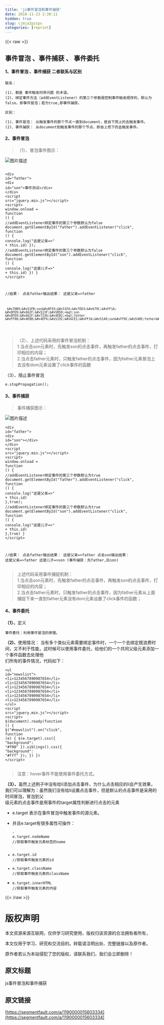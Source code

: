 ```yaml
---
title: 'js事件冒泡和事件捕获' 
date: 2018-11-23 2:30:11
hidden: true
slug: cjmja2pzsps
categories: [reprint]
---
```


{{< raw >}}
<h2 id="articleHeader0">&#x4E8B;&#x4EF6;&#x5192;&#x6CE1; &#x3001;&#x4E8B;&#x4EF6;&#x6355;&#x83B7; &#x3001; &#x4E8B;&#x4EF6;&#x59D4;&#x6258;</h2><h4>1&#x3001;&#x4E8B;&#x4EF6;&#x5192;&#x6CE1; &#x3001;&#x4E8B;&#x4EF6;&#x6355;&#x83B7; &#x4E8C;&#x8005;&#x8054;&#x7CFB;&#x4E0E;&#x533A;&#x522B;</h4><p><code>&#x8054;&#x7CFB;&#xFF1A;</code></p><div class="widget-codetool" style="display:none"><div class="widget-codetool--inner"><span class="selectCode code-tool" data-toggle="tooltip" data-placement="top" title="" data-original-title="&#x5168;&#x9009;"></span> <span type="button" class="copyCode code-tool" data-toggle="tooltip" data-placement="top" data-clipboard-text="(1)&#x3001;&#x90FD;&#x662F; &#x4E8B;&#x4EF6;&#x89E6;&#x53D1;&#x65F6;&#x5E8F;&#x95EE;&#x9898; &#x7684;&#x672F;&#x8BED;&#x3002;
(2)&#x3001;&#x7ED1;&#x5B9A;&#x4E8B;&#x4EF6;&#x65B9;&#x6CD5;&#xFF08;addEventListener&#xFF09;&#x7684;&#x7B2C;&#x4E09;&#x4E2A;&#x53C2;&#x6570;&#x662F;&#x63A7;&#x5236;&#x4E8B;&#x4EF6;&#x89E6;&#x53D1;&#x987A;&#x5E8F;&#x7684;&#xFF0C;&#x9ED8;&#x8BA4;&#x4E3A;false&#xFF0C;&#x5373;&#x4E8B;&#x4EF6;&#x5192;&#x6CE1;&#xFF1B;&#x82E5;&#x4E3A;true,&#x5373;&#x4E8B;&#x4EF6;&#x6355;&#x83B7;&#x3002;
" title="" data-original-title="&#x590D;&#x5236;"></span> <span type="button" class="saveToNote code-tool" data-toggle="tooltip" data-placement="top" title="" data-original-title="&#x653E;&#x8FDB;&#x7B14;&#x8BB0;"></span></div></div><pre class="hljs actionscript"><code>(<span class="hljs-number">1</span>)&#x3001;&#x90FD;&#x662F; &#x4E8B;&#x4EF6;&#x89E6;&#x53D1;&#x65F6;&#x5E8F;&#x95EE;&#x9898; &#x7684;&#x672F;&#x8BED;&#x3002;
(<span class="hljs-number">2</span>)&#x3001;&#x7ED1;&#x5B9A;&#x4E8B;&#x4EF6;&#x65B9;&#x6CD5;&#xFF08;addEventListener&#xFF09;&#x7684;&#x7B2C;&#x4E09;&#x4E2A;&#x53C2;&#x6570;&#x662F;&#x63A7;&#x5236;&#x4E8B;&#x4EF6;&#x89E6;&#x53D1;&#x987A;&#x5E8F;&#x7684;&#xFF0C;&#x9ED8;&#x8BA4;&#x4E3A;<span class="hljs-literal">false</span>&#xFF0C;&#x5373;&#x4E8B;&#x4EF6;&#x5192;&#x6CE1;&#xFF1B;&#x82E5;&#x4E3A;<span class="hljs-literal">true</span>,&#x5373;&#x4E8B;&#x4EF6;&#x6355;&#x83B7;&#x3002;
</code></pre><p><code>&#x533A;&#x522B;&#xFF1A;</code></p><div class="widget-codetool" style="display:none"><div class="widget-codetool--inner"><span class="selectCode code-tool" data-toggle="tooltip" data-placement="top" title="" data-original-title="&#x5168;&#x9009;"></span> <span type="button" class="copyCode code-tool" data-toggle="tooltip" data-placement="top" data-clipboard-text="(1)&#x3001;&#x4E8B;&#x4EF6;&#x5192;&#x6CE1;&#xFF1A; &#x4ECE;&#x89E6;&#x53D1;&#x4E8B;&#x4EF6;&#x7684;&#x90A3;&#x4E2A;&#x8282;&#x70B9;&#x4E00;&#x76F4;&#x5230;document&#xFF0C;&#x662F;&#x81EA;&#x4E0B;&#x800C;&#x4E0A;&#x7684;&#x53BB;&#x89E6;&#x53D1;&#x4E8B;&#x4EF6;&#x3002;
(2)&#x3001;&#x4E8B;&#x4EF6;&#x6355;&#x83B7;&#xFF1A; &#x4ECE;document&#x5230;&#x89E6;&#x53D1;&#x4E8B;&#x4EF6;&#x7684;&#x90A3;&#x4E2A;&#x8282;&#x70B9;&#xFF0C;&#x5373;&#x81EA;&#x4E0A;&#x800C;&#x4E0B;&#x7684;&#x53BB;&#x89E6;&#x53D1;&#x4E8B;&#x4EF6;&#x3002;
" title="" data-original-title="&#x590D;&#x5236;"></span> <span type="button" class="saveToNote code-tool" data-toggle="tooltip" data-placement="top" title="" data-original-title="&#x653E;&#x8FDB;&#x7B14;&#x8BB0;"></span></div></div><pre class="hljs coffeescript"><code>(<span class="hljs-number">1</span>)&#x3001;&#x4E8B;&#x4EF6;&#x5192;&#x6CE1;&#xFF1A; &#x4ECE;&#x89E6;&#x53D1;&#x4E8B;&#x4EF6;&#x7684;&#x90A3;&#x4E2A;&#x8282;&#x70B9;&#x4E00;&#x76F4;&#x5230;<span class="hljs-built_in">document</span>&#xFF0C;&#x662F;&#x81EA;&#x4E0B;&#x800C;&#x4E0A;&#x7684;&#x53BB;&#x89E6;&#x53D1;&#x4E8B;&#x4EF6;&#x3002;
(<span class="hljs-number">2</span>)&#x3001;&#x4E8B;&#x4EF6;&#x6355;&#x83B7;&#xFF1A; &#x4ECE;<span class="hljs-built_in">document</span>&#x5230;&#x89E6;&#x53D1;&#x4E8B;&#x4EF6;&#x7684;&#x90A3;&#x4E2A;&#x8282;&#x70B9;&#xFF0C;&#x5373;&#x81EA;&#x4E0A;&#x800C;&#x4E0B;&#x7684;&#x53BB;&#x89E6;&#x53D1;&#x4E8B;&#x4EF6;&#x3002;
</code></pre><h4>2&#x3001;&#x4E8B;&#x4EF6;&#x5192;&#x6CE1;</h4><blockquote>&#xFF08;1&#xFF09;&#x3001;&#x5192;&#x6CE1;&#x4E8B;&#x4EF6;&#x56FE;&#x793A;&#xFF1A;</blockquote><p><span class="img-wrap"><img data-src="/img/bVbdIp0?w=536&amp;h=488" src="https://static.alili.tech/img/bVbdIp0?w=536&amp;h=488" alt="&#x56FE;&#x7247;&#x63CF;&#x8FF0;" title="&#x56FE;&#x7247;&#x63CF;&#x8FF0;" style="cursor:pointer;display:inline"></span></p><div class="widget-codetool" style="display:none"><div class="widget-codetool--inner"><span class="selectCode code-tool" data-toggle="tooltip" data-placement="top" title="" data-original-title="&#x5168;&#x9009;"></span> <span type="button" class="copyCode code-tool" data-toggle="tooltip" data-placement="top" data-clipboard-text=" &lt;div id=&quot;father&quot;&gt;
    &lt;div id=&quot;son&quot;&gt;&#x4E8B;&#x4EF6;&#x6D4B;&#x8BD5;&lt;/div&gt;
 &lt;/div&gt;
 &lt;script src=&quot;jquery.min.js&quot;&gt;&lt;/script&gt;
 &lt;script&gt;
    window.onload = function () {
        //addEventListener&#x7ED1;&#x5B9A;&#x4E8B;&#x4EF6;&#x7684;&#x7B2C;&#x4E09;&#x4E2A;&#x53C2;&#x6570;&#x9ED8;&#x8BA4;&#x4E3A;false
        document.getElementById(&quot;father&quot;).addEventListener(&quot;click&quot;, function () {
            console.log(&quot;&#x8FD9;&#x662F;&#x7236;&#x4EB2;=&gt;&quot; + this.id)
        });
        //addEventListener&#x7ED1;&#x5B9A;&#x4E8B;&#x4EF6;&#x7684;&#x7B2C;&#x4E09;&#x4E2A;&#x53C2;&#x6570;&#x9ED8;&#x8BA4;&#x4E3A;false
        document.getElementById(&quot;son&quot;).addEventListener(&quot;click&quot;, function () {
            console.log(&quot;&#x8FD9;&#x662F;&#x513F;&#x5B50;=&gt;&quot; + this.id)
        })
    }
  &lt;/script&gt;
  
 //&#x7ED3;&#x679C;&#xFF1A;
     &#x70B9;&#x51FB;father&#x8F93;&#x51FA;&#x7ED3;&#x679C;&#xFF1A; &#x8FD9;&#x662F;&#x7236;&#x4EB2;=&gt;father
     
     &#x70B9;&#x51FB;son&#x8F93;&#x51FA;&#x7ED3;&#x679C;&#xFF1A;   &#x8FD9;&#x662F;&#x513F;&#x5B50;=&gt;son    &#x8FD9;&#x662F;&#x7236;&#x4EB2;=&gt;father   &#xFF08;&#x4E8B;&#x4EF6;&#x5192;&#x6CE1;&#xFF1A;&#x5148;son&#xFF0C;&#x540E;father&#xFF09;
 " title="" data-original-title="&#x590D;&#x5236;"></span> <span type="button" class="saveToNote code-tool" data-toggle="tooltip" data-placement="top" title="" data-original-title="&#x653E;&#x8FDB;&#x7B14;&#x8BB0;"></span></div></div><pre class="hljs xml"><code> <span class="hljs-tag">&lt;<span class="hljs-name">div</span> <span class="hljs-attr">id</span>=<span class="hljs-string">&quot;father&quot;</span>&gt;</span>
    <span class="hljs-tag">&lt;<span class="hljs-name">div</span> <span class="hljs-attr">id</span>=<span class="hljs-string">&quot;son&quot;</span>&gt;</span>&#x4E8B;&#x4EF6;&#x6D4B;&#x8BD5;<span class="hljs-tag">&lt;/<span class="hljs-name">div</span>&gt;</span>
 <span class="hljs-tag">&lt;/<span class="hljs-name">div</span>&gt;</span>
 <span class="hljs-tag">&lt;<span class="hljs-name">script</span> <span class="hljs-attr">src</span>=<span class="hljs-string">&quot;jquery.min.js&quot;</span>&gt;</span><span class="undefined"></span><span class="hljs-tag">&lt;/<span class="hljs-name">script</span>&gt;</span>
 <span class="hljs-tag">&lt;<span class="hljs-name">script</span>&gt;</span><span class="javascript">
    <span class="hljs-built_in">window</span>.onload = <span class="hljs-function"><span class="hljs-keyword">function</span> (<span class="hljs-params"></span>) </span>{
        <span class="hljs-comment">//addEventListener&#x7ED1;&#x5B9A;&#x4E8B;&#x4EF6;&#x7684;&#x7B2C;&#x4E09;&#x4E2A;&#x53C2;&#x6570;&#x9ED8;&#x8BA4;&#x4E3A;false</span>
        <span class="hljs-built_in">document</span>.getElementById(<span class="hljs-string">&quot;father&quot;</span>).addEventListener(<span class="hljs-string">&quot;click&quot;</span>, <span class="hljs-function"><span class="hljs-keyword">function</span> (<span class="hljs-params"></span>) </span>{
            <span class="hljs-built_in">console</span>.log(<span class="hljs-string">&quot;&#x8FD9;&#x662F;&#x7236;&#x4EB2;=&gt;&quot;</span> + <span class="hljs-keyword">this</span>.id)
        });
        <span class="hljs-comment">//addEventListener&#x7ED1;&#x5B9A;&#x4E8B;&#x4EF6;&#x7684;&#x7B2C;&#x4E09;&#x4E2A;&#x53C2;&#x6570;&#x9ED8;&#x8BA4;&#x4E3A;false</span>
        <span class="hljs-built_in">document</span>.getElementById(<span class="hljs-string">&quot;son&quot;</span>).addEventListener(<span class="hljs-string">&quot;click&quot;</span>, <span class="hljs-function"><span class="hljs-keyword">function</span> (<span class="hljs-params"></span>) </span>{
            <span class="hljs-built_in">console</span>.log(<span class="hljs-string">&quot;&#x8FD9;&#x662F;&#x513F;&#x5B50;=&gt;&quot;</span> + <span class="hljs-keyword">this</span>.id)
        })
    }
  </span><span class="hljs-tag">&lt;/<span class="hljs-name">script</span>&gt;</span>
  
 //&#x7ED3;&#x679C;&#xFF1A;
     &#x70B9;&#x51FB;father&#x8F93;&#x51FA;&#x7ED3;&#x679C;&#xFF1A; &#x8FD9;&#x662F;&#x7236;&#x4EB2;=&gt;father
     
     &#x70B9;&#x51FB;son&#x8F93;&#x51FA;&#x7ED3;&#x679C;&#xFF1A;   &#x8FD9;&#x662F;&#x513F;&#x5B50;=&gt;son    &#x8FD9;&#x662F;&#x7236;&#x4EB2;=&gt;father   &#xFF08;&#x4E8B;&#x4EF6;&#x5192;&#x6CE1;&#xFF1A;&#x5148;son&#xFF0C;&#x540E;father&#xFF09;
 </code></pre><blockquote>&#xFF08;2&#xFF09;&#x3001;&#x4E0A;&#x8FF0;&#x4EE3;&#x7801;&#x91C7;&#x7528;&#x7684;&#x4E8B;&#x4EF6;&#x5192;&#x6CE1;&#x673A;&#x5236;&#xFF1A;<br>1.&#x5F53;&#x70B9;&#x51FB;son&#x5143;&#x7D20;&#x65F6;&#xFF0C;&#x5148;&#x89E6;&#x53D1;son&#x7684;&#x70B9;&#x51FB;&#x4E8B;&#x4EF6;&#xFF0C;&#x518D;&#x89E6;&#x53D1;father&#x7684;&#x70B9;&#x51FB;&#x4E8B;&#x4EF6;&#xFF0C;&#x6253;&#x5370;&#x76F8;&#x5E94;&#x7684;&#x5185;&#x5BB9;&#xFF1B;<br>2.&#x5F53;&#x70B9;&#x51FB;father&#x5143;&#x7D20;&#x65F6;&#xFF0C;&#x53EA;&#x89E6;&#x53D1;father&#x7684;&#x70B9;&#x51FB;&#x4E8B;&#x4EF6;&#xFF0C;&#x56E0;&#x4E3A;father&#x5143;&#x7D20;&#x5192;&#x6CE1;&#x4E0A;&#x53BB;&#x6CA1;&#x6709;dom&#x5143;&#x7D20;&#x8BBE;&#x7F6E;&#x4E86;click&#x4E8B;&#x4EF6;&#x7684;&#x51FD;&#x6570;</blockquote><p>&#xFF08;3&#xFF09;&#x3001;&#x963B;&#x6B62;&#x4E8B;&#x4EF6;&#x5192;&#x6CE1;</p><div class="widget-codetool" style="display:none"><div class="widget-codetool--inner"><span class="selectCode code-tool" data-toggle="tooltip" data-placement="top" title="" data-original-title="&#x5168;&#x9009;"></span> <span type="button" class="copyCode code-tool" data-toggle="tooltip" data-placement="top" data-clipboard-text="e.stopPropagation();
" title="" data-original-title="&#x590D;&#x5236;"></span> <span type="button" class="saveToNote code-tool" data-toggle="tooltip" data-placement="top" title="" data-original-title="&#x653E;&#x8FDB;&#x7B14;&#x8BB0;"></span></div></div><pre class="hljs abnf"><code>e.stopPropagation()<span class="hljs-comment">;</span>
</code></pre><h4>3&#x3001;&#x4E8B;&#x4EF6;&#x6355;&#x83B7;</h4><blockquote>&#x4E8B;&#x4EF6;&#x6355;&#x83B7;&#x56FE;&#x793A;&#xFF1A;</blockquote><p><span class="img-wrap"><img data-src="/img/bVbdIqk?w=564&amp;h=490" src="https://static.alili.tech/img/bVbdIqk?w=564&amp;h=490" alt="&#x56FE;&#x7247;&#x63CF;&#x8FF0;" title="&#x56FE;&#x7247;&#x63CF;&#x8FF0;" style="cursor:pointer;display:inline"></span></p><div class="widget-codetool" style="display:none"><div class="widget-codetool--inner"><span class="selectCode code-tool" data-toggle="tooltip" data-placement="top" title="" data-original-title="&#x5168;&#x9009;"></span> <span type="button" class="copyCode code-tool" data-toggle="tooltip" data-placement="top" data-clipboard-text="&lt;div id=&quot;father&quot;&gt;
    &lt;div id=&quot;son&quot;&gt;&lt;/div&gt;
&lt;/div&gt;
&lt;script src=&quot;jquery.min.js&quot;&gt;&lt;/script&gt;
&lt;script&gt;
    window.onload = function () {
        //addEventListener&#x7ED1;&#x5B9A;&#x4E8B;&#x4EF6;&#x7684;&#x7B2C;&#x4E09;&#x4E2A;&#x53C2;&#x6570;&#x9ED8;&#x8BA4;&#x4E3A;true
        document.getElementById(&quot;father&quot;).addEventListener(&quot;click&quot;, function () {
            console.log(&quot;&#x8FD9;&#x662F;&#x7236;&#x4EB2;=&gt;&quot; + this.id)
        },true);
        //addEventListener&#x7ED1;&#x5B9A;&#x4E8B;&#x4EF6;&#x7684;&#x7B2C;&#x4E09;&#x4E2A;&#x53C2;&#x6570;&#x9ED8;&#x8BA4;&#x4E3A;true
        document.getElementById(&quot;son&quot;).addEventListener(&quot;click&quot;, function () {
            console.log(&quot;&#x8FD9;&#x662F;&#x513F;&#x5B50;=&gt;&quot; + this.id)
        },true)
    }
&lt;/script&gt;   

   //&#x7ED3;&#x679C;&#xFF1A;
    &#x70B9;&#x51FB;father&#x8F93;&#x51FA;&#x7ED3;&#x679C;&#xFF1A;   &#x8FD9;&#x662F;&#x7236;&#x4EB2;=&gt;father
    &#x70B9;&#x51FB;son&#x8F93;&#x51FA;&#x7ED3;&#x679C;&#xFF1A;    &#x8FD9;&#x662F;&#x7236;&#x4EB2;=&gt;father   &#x8FD9;&#x662F;&#x513F;&#x5B50;=&gt;son  (&#x4E8B;&#x4EF6;&#x6355;&#x83B7;&#xFF1A;&#x5148;father,&#x540E;son)
    " title="" data-original-title="&#x590D;&#x5236;"></span> <span type="button" class="saveToNote code-tool" data-toggle="tooltip" data-placement="top" title="" data-original-title="&#x653E;&#x8FDB;&#x7B14;&#x8BB0;"></span></div></div><pre class="hljs xml"><code><span class="hljs-tag">&lt;<span class="hljs-name">div</span> <span class="hljs-attr">id</span>=<span class="hljs-string">&quot;father&quot;</span>&gt;</span>
    <span class="hljs-tag">&lt;<span class="hljs-name">div</span> <span class="hljs-attr">id</span>=<span class="hljs-string">&quot;son&quot;</span>&gt;</span><span class="hljs-tag">&lt;/<span class="hljs-name">div</span>&gt;</span>
<span class="hljs-tag">&lt;/<span class="hljs-name">div</span>&gt;</span>
<span class="hljs-tag">&lt;<span class="hljs-name">script</span> <span class="hljs-attr">src</span>=<span class="hljs-string">&quot;jquery.min.js&quot;</span>&gt;</span><span class="undefined"></span><span class="hljs-tag">&lt;/<span class="hljs-name">script</span>&gt;</span>
<span class="hljs-tag">&lt;<span class="hljs-name">script</span>&gt;</span><span class="javascript">
    <span class="hljs-built_in">window</span>.onload = <span class="hljs-function"><span class="hljs-keyword">function</span> (<span class="hljs-params"></span>) </span>{
        <span class="hljs-comment">//addEventListener&#x7ED1;&#x5B9A;&#x4E8B;&#x4EF6;&#x7684;&#x7B2C;&#x4E09;&#x4E2A;&#x53C2;&#x6570;&#x9ED8;&#x8BA4;&#x4E3A;true</span>
        <span class="hljs-built_in">document</span>.getElementById(<span class="hljs-string">&quot;father&quot;</span>).addEventListener(<span class="hljs-string">&quot;click&quot;</span>, <span class="hljs-function"><span class="hljs-keyword">function</span> (<span class="hljs-params"></span>) </span>{
            <span class="hljs-built_in">console</span>.log(<span class="hljs-string">&quot;&#x8FD9;&#x662F;&#x7236;&#x4EB2;=&gt;&quot;</span> + <span class="hljs-keyword">this</span>.id)
        },<span class="hljs-literal">true</span>);
        <span class="hljs-comment">//addEventListener&#x7ED1;&#x5B9A;&#x4E8B;&#x4EF6;&#x7684;&#x7B2C;&#x4E09;&#x4E2A;&#x53C2;&#x6570;&#x9ED8;&#x8BA4;&#x4E3A;true</span>
        <span class="hljs-built_in">document</span>.getElementById(<span class="hljs-string">&quot;son&quot;</span>).addEventListener(<span class="hljs-string">&quot;click&quot;</span>, <span class="hljs-function"><span class="hljs-keyword">function</span> (<span class="hljs-params"></span>) </span>{
            <span class="hljs-built_in">console</span>.log(<span class="hljs-string">&quot;&#x8FD9;&#x662F;&#x513F;&#x5B50;=&gt;&quot;</span> + <span class="hljs-keyword">this</span>.id)
        },<span class="hljs-literal">true</span>)
    }
</span><span class="hljs-tag">&lt;/<span class="hljs-name">script</span>&gt;</span>   

   //&#x7ED3;&#x679C;&#xFF1A;
    &#x70B9;&#x51FB;father&#x8F93;&#x51FA;&#x7ED3;&#x679C;&#xFF1A;   &#x8FD9;&#x662F;&#x7236;&#x4EB2;=&gt;father
    &#x70B9;&#x51FB;son&#x8F93;&#x51FA;&#x7ED3;&#x679C;&#xFF1A;    &#x8FD9;&#x662F;&#x7236;&#x4EB2;=&gt;father   &#x8FD9;&#x662F;&#x513F;&#x5B50;=&gt;son  (&#x4E8B;&#x4EF6;&#x6355;&#x83B7;&#xFF1A;&#x5148;father,&#x540E;son)
    </code></pre><blockquote>&#x4E0A;&#x8FF0;&#x4EE3;&#x7801;&#x91C7;&#x7528;&#x4E8B;&#x4EF6;&#x6355;&#x6349;&#x673A;&#x5236;&#xFF1A;<br>1.&#x5F53;&#x70B9;&#x51FB;son&#x5143;&#x7D20;&#x65F6;&#xFF0C;&#x5148;&#x89E6;&#x53D1;father&#x7684;&#x70B9;&#x51FB;&#x4E8B;&#x4EF6;&#xFF0C;&#x518D;&#x89E6;&#x53D1;son&#x7684;&#x70B9;&#x51FB;&#x4E8B;&#x4EF6;&#xFF0C;&#x6253;&#x5370;&#x76F8;&#x5E94;&#x7684;&#x5185;&#x5BB9;&#xFF1B;<br>2.&#x5F53;&#x70B9;&#x51FB;father&#x5143;&#x7D20;&#x65F6;&#xFF0C;&#x53EA;&#x89E6;&#x53D1;father&#x7684;&#x70B9;&#x51FB;&#x4E8B;&#x4EF6;&#xFF0C;&#x56E0;&#x4E3A;father&#x5143;&#x7D20;&#x4ECE;&#x4E0A;&#x9762;&#x6355;&#x6349;&#x4E0B;&#x6765;&#x4E00;&#x76F4;&#x5230;father&#x5143;&#x7D20;&#x6CA1;&#x6709;dom&#x5143;&#x7D20;&#x8BBE;&#x7F6E;&#x4E86;click&#x4E8B;&#x4EF6;&#x7684;&#x51FD;&#x6570;&#xFF1B;</blockquote><h4>4&#x3001;&#x4E8B;&#x4EF6;&#x59D4;&#x6258;</h4><p><strong>&#xFF08;1&#xFF09;&#x3001;</strong>&#x5B9A;&#x4E49;</p><div class="widget-codetool" style="display:none"><div class="widget-codetool--inner"><span class="selectCode code-tool" data-toggle="tooltip" data-placement="top" title="" data-original-title="&#x5168;&#x9009;"></span> <span type="button" class="copyCode code-tool" data-toggle="tooltip" data-placement="top" data-clipboard-text="   &#x4E8B;&#x4EF6;&#x59D4;&#x6258;&#xFF1A;&#x5229;&#x7528;&#x4E8B;&#x4EF6;&#x5192;&#x6CE1;&#x7684;&#x539F;&#x7406;&#x3002;" title="" data-original-title="&#x590D;&#x5236;"></span> <span type="button" class="saveToNote code-tool" data-toggle="tooltip" data-placement="top" title="" data-original-title="&#x653E;&#x8FDB;&#x7B14;&#x8BB0;"></span></div></div><pre class="hljs"><code style="word-break:break-word;white-space:initial">   &#x4E8B;&#x4EF6;&#x59D4;&#x6258;&#xFF1A;&#x5229;&#x7528;&#x4E8B;&#x4EF6;&#x5192;&#x6CE1;&#x7684;&#x539F;&#x7406;&#x3002;</code></pre><p><strong>&#xFF08;2)&#x3001;</strong>&#x4F7F;&#x7528;&#x60C5;&#x51B5;&#xFF1A; &#x5F53;&#x6709;&#x591A;&#x4E2A;&#x7C7B;&#x4F3C;&#x5143;&#x7D20;&#x9700;&#x8981;&#x7ED1;&#x5B9A;&#x4E8B;&#x4EF6;&#x65F6;&#xFF0C;&#x4E00;&#x4E2A;&#x4E00;&#x4E2A;&#x53BB;&#x7ED1;&#x5B9A;&#x65E2;&#x6D6A;&#x8D39;&#x65F6;&#x95F4;&#xFF0C;&#x53C8;&#x4E0D;&#x5229;&#x4E8E;&#x6027;&#x80FD;&#xFF0C;&#x8FD9;&#x65F6;&#x5019;&#x53EF;&#x4EE5;&#x4F7F;&#x7528;&#x4E8B;&#x4EF6;&#x59D4;&#x6258;&#xFF0C;&#x7ED9;&#x4ED6;&#x4EEC;&#x7684;&#x4E00;&#x4E2A;&#x5171;&#x540C;&#x7236;&#x7EA7;&#x5143;&#x7D20;&#x6DFB;&#x52A0;&#x4E00;&#x4E2A;&#x4E8B;&#x4EF6;&#x51FD;&#x6570;&#x53BB;&#x5904;&#x7406;&#x4ED6;<br>&#x4EEC;&#x6240;&#x6709;&#x7684;&#x4E8B;&#x4EF6;&#x60C5;&#x51B5;&#xFF0C;&#x4EE3;&#x7801;&#x5982;&#x4E0B;&#xFF1A;</p><div class="widget-codetool" style="display:none"><div class="widget-codetool--inner"><span class="selectCode code-tool" data-toggle="tooltip" data-placement="top" title="" data-original-title="&#x5168;&#x9009;"></span> <span type="button" class="copyCode code-tool" data-toggle="tooltip" data-placement="top" data-clipboard-text="&lt;ul id=&quot;newslist&quot;&gt;
    &lt;li&gt;1234567890987654&lt;/li&gt;
    &lt;li&gt;1234567890987654&lt;/li&gt;
    &lt;li&gt;1234567890987654&lt;/li&gt;
    &lt;li&gt;1234567890987654&lt;/li&gt;
    &lt;li&gt;1234567890987654&lt;/li&gt;
    &lt;li&gt;1234567890987654&lt;/li&gt;
&lt;/ul&gt;
&lt;script src=&quot;jquery.min.js&quot;&gt;&lt;/script&gt;
&lt;script&gt;
    $(document).ready(function () {
        $(&quot;#newslist&quot;).on(&quot;click&quot;, function (e) {
            $(e.target).css({ &quot;background&quot;: &quot;#f00&quot; }).siblings().css({ &quot;background&quot;: &quot;#fff&quot; });
        })
     })
&lt;/script&gt;     
    " title="" data-original-title="&#x590D;&#x5236;"></span> <span type="button" class="saveToNote code-tool" data-toggle="tooltip" data-placement="top" title="" data-original-title="&#x653E;&#x8FDB;&#x7B14;&#x8BB0;"></span></div></div><pre class="hljs xml"><code><span class="hljs-tag">&lt;<span class="hljs-name">ul</span> <span class="hljs-attr">id</span>=<span class="hljs-string">&quot;newslist&quot;</span>&gt;</span>
    <span class="hljs-tag">&lt;<span class="hljs-name">li</span>&gt;</span>1234567890987654<span class="hljs-tag">&lt;/<span class="hljs-name">li</span>&gt;</span>
    <span class="hljs-tag">&lt;<span class="hljs-name">li</span>&gt;</span>1234567890987654<span class="hljs-tag">&lt;/<span class="hljs-name">li</span>&gt;</span>
    <span class="hljs-tag">&lt;<span class="hljs-name">li</span>&gt;</span>1234567890987654<span class="hljs-tag">&lt;/<span class="hljs-name">li</span>&gt;</span>
    <span class="hljs-tag">&lt;<span class="hljs-name">li</span>&gt;</span>1234567890987654<span class="hljs-tag">&lt;/<span class="hljs-name">li</span>&gt;</span>
    <span class="hljs-tag">&lt;<span class="hljs-name">li</span>&gt;</span>1234567890987654<span class="hljs-tag">&lt;/<span class="hljs-name">li</span>&gt;</span>
    <span class="hljs-tag">&lt;<span class="hljs-name">li</span>&gt;</span>1234567890987654<span class="hljs-tag">&lt;/<span class="hljs-name">li</span>&gt;</span>
<span class="hljs-tag">&lt;/<span class="hljs-name">ul</span>&gt;</span>
<span class="hljs-tag">&lt;<span class="hljs-name">script</span> <span class="hljs-attr">src</span>=<span class="hljs-string">&quot;jquery.min.js&quot;</span>&gt;</span><span class="undefined"></span><span class="hljs-tag">&lt;/<span class="hljs-name">script</span>&gt;</span>
<span class="hljs-tag">&lt;<span class="hljs-name">script</span>&gt;</span><span class="javascript">
    $(<span class="hljs-built_in">document</span>).ready(<span class="hljs-function"><span class="hljs-keyword">function</span> (<span class="hljs-params"></span>) </span>{
        $(<span class="hljs-string">&quot;#newslist&quot;</span>).on(<span class="hljs-string">&quot;click&quot;</span>, <span class="hljs-function"><span class="hljs-keyword">function</span> (<span class="hljs-params">e</span>) </span>{
            $(e.target).css({ <span class="hljs-string">&quot;background&quot;</span>: <span class="hljs-string">&quot;#f00&quot;</span> }).siblings().css({ <span class="hljs-string">&quot;background&quot;</span>: <span class="hljs-string">&quot;#fff&quot;</span> });
        })
     })
</span><span class="hljs-tag">&lt;/<span class="hljs-name">script</span>&gt;</span>     
    </code></pre><blockquote>&#x6CE8;&#x610F;&#xFF1A;hover&#x4E8B;&#x4EF6;&#x4E0D;&#x80FD;&#x4F7F;&#x7528;&#x4E8B;&#x4EF6;&#x59D4;&#x6258;&#x65B9;&#x5F0F;&#x3002;</blockquote><p><strong>&#xFF08;3&#xFF09;&#x3001;</strong>&#x867D;&#x7136;&#x4E0A;&#x8FF0;&#x4F8B;&#x5B50;&#x4E2D;&#x6CA1;&#x6709;&#x7ED9;li&#x6DFB;&#x52A0;&#x70B9;&#x51FB;&#x4E8B;&#x4EF6;&#xFF0C;&#x4E3A;&#x4EC0;&#x4E48;&#x70B9;&#x51FB;&#x76F8;&#x5E94;&#x7684;li&#x4F1A;&#x4EA7;&#x751F;&#x6548;&#x679C;&#xFF0C;&#x6211;&#x4EEC;&#x53EF;&#x4EE5;&#x7406;&#x89E3;&#x4E3A;&#xFF1A;&#x867D;&#x7136;&#x6211;&#x4EEC;&#x6CA1;&#x6709;&#x7ED9;li&#x8BBE;&#x7F6E;&#x70B9;&#x51FB;&#x4E8B;&#x4EF6;&#xFF0C;&#x4F46;&#x662F;&#x9ED8;&#x8BA4;&#x7684;&#x70B9;&#x51FB;&#x4E8B;&#x4EF6;&#x662F;&#x91C7;&#x7528;&#x7684;&#x65F6;&#x95F4;&#x5192;&#x6CE1;&#xFF0C;&#x5192;&#x6CE1;&#x5230;&#x7236;<br>&#x7EA7;&#x5143;&#x7D20;&#x7684;&#x70B9;&#x51FB;&#x4E8B;&#x4EF6;&#x662F;&#x7528;&#x4E8B;&#x4EF6;&#x7684;target&#x5C5E;&#x6027;&#x5224;&#x65AD;&#x8FDB;&#x884C;&#x70B9;&#x51FB;&#x7684;&#x5143;&#x7D20;</p><ul><li>e.target &#x8868;&#x793A;&#x5728;&#x4E8B;&#x4EF6;&#x5192;&#x6CE1;&#x4E2D;&#x89E6;&#x53D1;&#x4E8B;&#x4EF6;&#x7684;&#x6E90;&#x5143;&#x7D20;&#x3002;</li><li><p>&#x5E76;&#x4E14;e.target&#x6709;&#x5F88;&#x591A;&#x5C5E;&#x6027;&#x53EF;&#x64CD;&#x4F5C;&#xFF1A;</p><div class="widget-codetool" style="display:none"><div class="widget-codetool--inner"><span class="selectCode code-tool" data-toggle="tooltip" data-placement="top" title="" data-original-title="&#x5168;&#x9009;"></span> <span type="button" class="copyCode code-tool" data-toggle="tooltip" data-placement="top" data-clipboard-text="- e.target.nodeName  //&#x83B7;&#x53D6;&#x4E8B;&#x4EF6;&#x89E6;&#x53D1;&#x5143;&#x7D20;&#x6807;&#x7B7E;&#x7684;name
- e.target.id  //&#x83B7;&#x53D6;&#x4E8B;&#x4EF6;&#x89E6;&#x53D1;&#x5143;&#x7D20;&#x7684;id
- e.target.className  //&#x83B7;&#x53D6;&#x4E8B;&#x4EF6;&#x89E6;&#x53D1;&#x5143;&#x7D20;&#x7684;className
- e.target.innerHTML  //&#x83B7;&#x53D6;&#x4E8B;&#x4EF6;&#x89E6;&#x53D1;&#x5143;&#x7D20;&#x7684;&#x5185;&#x5BB9;
" title="" data-original-title="&#x590D;&#x5236;"></span> <span type="button" class="saveToNote code-tool" data-toggle="tooltip" data-placement="top" title="" data-original-title="&#x653E;&#x8FDB;&#x7B14;&#x8BB0;"></span></div></div><pre class="hljs stylus"><code>- e<span class="hljs-selector-class">.target</span><span class="hljs-selector-class">.nodeName</span>  <span class="hljs-comment">//&#x83B7;&#x53D6;&#x4E8B;&#x4EF6;&#x89E6;&#x53D1;&#x5143;&#x7D20;&#x6807;&#x7B7E;&#x7684;name</span>
- e<span class="hljs-selector-class">.target</span><span class="hljs-selector-class">.id</span>  <span class="hljs-comment">//&#x83B7;&#x53D6;&#x4E8B;&#x4EF6;&#x89E6;&#x53D1;&#x5143;&#x7D20;&#x7684;id</span>
- e<span class="hljs-selector-class">.target</span><span class="hljs-selector-class">.className</span>  <span class="hljs-comment">//&#x83B7;&#x53D6;&#x4E8B;&#x4EF6;&#x89E6;&#x53D1;&#x5143;&#x7D20;&#x7684;className</span>
- e<span class="hljs-selector-class">.target</span><span class="hljs-selector-class">.innerHTML</span>  <span class="hljs-comment">//&#x83B7;&#x53D6;&#x4E8B;&#x4EF6;&#x89E6;&#x53D1;&#x5143;&#x7D20;&#x7684;&#x5185;&#x5BB9;</span>
</code></pre></li></ul>
{{< /raw >}}

# 版权声明
本文资源来源互联网，仅供学习研究使用，版权归该资源的合法拥有者所有，

本文仅用于学习、研究和交流目的。转载请注明出处、完整链接以及原作者。

原作者若认为本站侵犯了您的版权，请联系我们，我们会立即删除！

## 原文标题
js事件冒泡和事件捕获

## 原文链接
[https://segmentfault.com/a/1190000015603334](https://segmentfault.com/a/1190000015603334)

